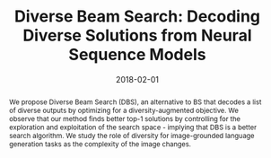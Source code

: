 ---
title: "Diverse Beam Search: Decoding Diverse Solutions from Neural Sequence Models"
authors:
- Ashwin Kalyan
- Michael Cogswell
- Ramprasaath R. Selvaraju
- Qing Sun
- Stefan Lee
- David Crandall
- Dhruv Batra
date: "2018-02-01"
publication: "AAAI"
publication_types: ["1"]
abstract: "We propose Diverse Beam Search (DBS), an alternative to BS that decodes a list of diverse outputs by optimizing for a diversity-augmented objective. We observe that our method finds better top-1 solutions by controlling for the exploration and exploitation of the search space - implying that DBS is a better search algorithm. We study the role of diversity for image-grounded language generation tasks as the complexity of the image changes."
featured: true
image:
  filename: dbs_teaser
  focal_point: Smart
  preview_only: false
links:
- name: arXiv
  url: https://arxiv.org/abs/1610.02424
- name: Code
  url: https://github.com/ramprs/neuron-importance-zsl
- name: Demo
  url: http://dbs.cloudcv.org/
--- 